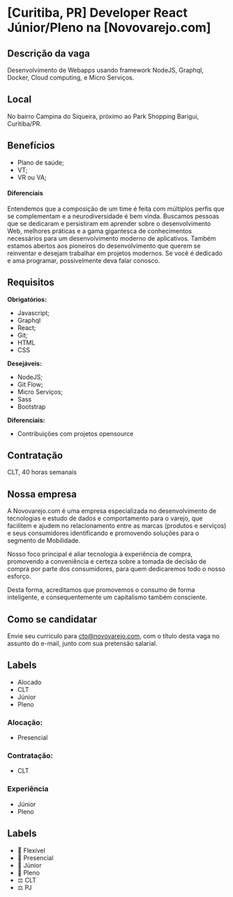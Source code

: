 # [Curitiba, PR] Developer React Júnior/Pleno na [Novovarejo.com]

## Descrição da vaga

Desenvolvimento de Webapps usando framework NodeJS, Graphql, Docker, Cloud computing, e Micro Serviços.

## Local

No bairro Campina do Siqueira, próximo ao Park Shopping Barigui, Curitiba/PR.


## Benefícios

* Plano de saúde;
* VT;
* VR ou VA;

#### Diferenciais

Entendemos que a composição de um time é feita com múltiplos perfis que se complementam e a neurodiversidade é bem vinda.
Buscamos pessoas que se dedicaram e persistiram em aprender sobre o desenvolvimento Web, melhores práticas e a gama gigantesca de conhecimentos necessários para um desenvolvimento moderno de aplicativos. Também estamos abertos aos pioneiros do desenvolvimento que querem se reinventar e desejam trabalhar em projetos modernos. Se você é dedicado e ama programar, possivelmente deva falar conosco.

## Requisitos

**Obrigatórios:**
- Javascript;
- Graphql
- React;
- Git;
- HTML
- CSS

**Desejáveis:**
- NodeJS;
- Git Flow;
- Micro Serviços;
- Sass
- Bootstrap

**Diferenciais:**
- Contribuições com projetos opensource

## Contratação

CLT, 40 horas semanais

## Nossa empresa

A Novovarejo.com é uma empresa especializada no desenvolvimento de
tecnologias e estudo de dados e comportamento para o varejo, que facilitem e
ajudem no relacionamento entre as marcas (produtos e serviços) e seus
consumidores identificando e promovendo soluções para o segmento
de Mobilidade.

Nosso foco principal é aliar tecnologia à experiência de compra, promovendo a
conveniência e certeza sobre a tomada de decisão de compra por parte dos
consumidores, para quem dedicaremos todo o nosso esforço.

Desta forma, acreditamos que promovemos o consumo de forma inteligente, e
consequentemente um capitalismo também consciente.


## Como se candidatar

Envie seu currículo para [cto@novovarejo.com](mailto:cto@novovarejo.com), com o título desta vaga no assunto do e-mail, junto com sua pretensão salarial.

## Labels

* Alocado
* CLT
* Júnior
* Pleno

### Alocação:
- Presencial

### Contratação:
- CLT

### Experiência
- Júnior
- Pleno

## Labels

- 🏢 Flexível
- 🏢 Presencial
- 👦 Júnior
- 👨 Pleno
- ⚖️ CLT
- ⚖️ PJ

